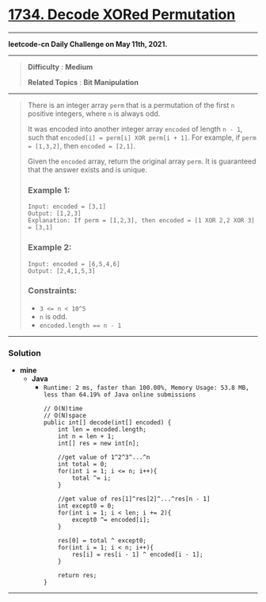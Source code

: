 # [1734. Decode XORed Permutation](https://leetcode.com/problems/decode-xored-permutation/)

---

**leetcode-cn Daily Challenge on May 11th, 2021.**

---

> **Difficulty** : **Medium**
>
> **Related Topics** : **Bit Manipulation**

---

> There is an integer array `perm` that is a permutation of the first `n` positive integers, where `n` is always odd.
> 
> It was encoded into another integer array `encoded` of length `n - 1`, such that `encoded[i] = perm[i] XOR perm[i + 1]`. 
> For example, if `perm = [1,3,2]`, then `encoded = [2,1]`.
> 
> Given the `encoded` array, return the original array `perm`. It is guaranteed that the answer exists and is unique.
> 
>  
> 
> ### Example 1:
> ```
> Input: encoded = [3,1]
> Output: [1,2,3]
> Explanation: If perm = [1,2,3], then encoded = [1 XOR 2,2 XOR 3] = [3,1]
> ```
> 
> ### Example 2:
> ```
> Input: encoded = [6,5,4,6]
> Output: [2,4,1,5,3]
> ```
> 
> ### Constraints:
> * `3 <= n < 10^5`
> * `n` is odd.
> * `encoded.length == n - 1`

---


### Solution
* **mine**
  * **Java**
    * `Runtime: 2 ms, faster than 100.00%, Memory Usage: 53.8 MB, less than 64.19% of Java online submissions`
      ```
      // O(N)time
      // O(N)space
      public int[] decode(int[] encoded) {
          int len = encoded.length;
          int n = len + 1;
          int[] res = new int[n];
          
          //get value of 1^2^3^...^n
          int total = 0;
          for(int i = 1; i <= n; i++){
              total ^= i;
          }
          
          //get value of res[1]^res[2]^...^res[n - 1]
          int except0 = 0;
          for(int i = 1; i < len; i += 2){
              except0 ^= encoded[i];
          }
          
          res[0] = total ^ except0;
          for(int i = 1; i < n; i++){
              res[i] = res[i - 1] ^ encoded[i - 1];
          }
          
          return res;
      }
      ```

---



